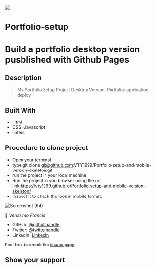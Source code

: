![](https://img.shields.io/badge/Microverse-blueviolet)
# Portfolio-setup
# Build a portfolio desktop version pusblished with Github Pages


## Description
> My Portfolio Setup Project Desktop Version.
> Portfolio: application deploy

## Built With
- Html
- CSS
-Javascript
- linters


## Procedure to clone project
- Open your terminal
- type git clone git@github.com:VTY1999/Portfolio-setup-and-mobile-version-skeleton.git
- run the project in your local machine
- Run the project in you browser using the url link:https://vty1999.github.io/Portfolio-setup-and-mobile-version-skeleton/
- Inspect it to check the look in mobile format.


![Screenshot (64)](https://user-images.githubusercontent.com/75728472/145841553-7b46f432-6fd1-4f17-ab47-b6b1ebeca428.png)


👤 *Verissimo Francis*

- GitHub: [@githubhandle](https://github.com/VTY1999)
- Twitter: [@twitterhandle](https://twitter.com/verissimoty?s=09)
- LinkedIn: [LinkedIn](https://www.linkedin.com/in/francis-verissimo-b5b4521b1/)

Feel free to check the [issues page](../../issues/).

## Show your support
